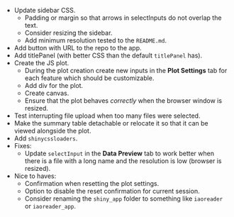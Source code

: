  - Update sidebar CSS.
    - Padding or margin so that arrows in selectInputs do not overlap the text.
    - Consider resizing the sidebar.
    - Add minimum resolution tested to the `README.md`.
 - Add button with URL to the repo to the app.
 - Add titlePanel (with better CSS than the default `titlePanel` has).
 - Create the JS plot.
    - During the plot creation create new inputs in the **Plot Settings** tab for each feature which should be customizable.
    - Add div for the plot.
    - Create canvas.
    - Ensure that the plot behaves *correctly* when the browser window is resized.
 - Test interrupting file upload when too many files were selected.
 - Make the summary table detachable or relocate it so that it can be viewed alongside the plot.
 - Add `shinycssloaders`.
 - Fixes:
    - Update `selectInput` in the **Data Preview** tab to work better when there is a file with a long name and the resolution is low (browser is resized).
 - Nice to haves:
    - Confirmation when resetting the plot settings.
    - Option to disable the reset confirmation for current session.
    - Consider renaming the `shiny_app` folder to something like `iaoreader` or `iaoreader_app`.
